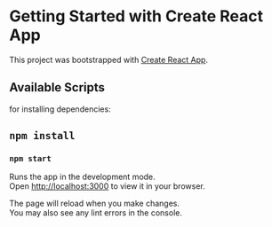 # Getting Started with Create React App

This project was bootstrapped with [Create React App](https://github.com/facebook/create-react-app).

## Available Scripts

 for installing dependencies:
## `npm install`
 

### `npm start`

Runs the app in the development mode.\
Open [http://localhost:3000](http://localhost:3000) to view it in your browser.

The page will reload when you make changes.\
You may also see any lint errors in the console.

